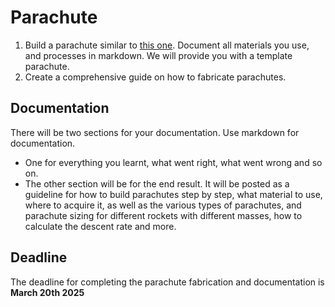 # Parachute

1. Build a parachute similar to [this one](https://www.allrockets.ca/Build/Parachutes/36). Document all materials you use, and processes in markdown. We will provide you with a template parachute. 
2. Create a comprehensive guide on how to fabricate parachutes. 

## Documentation

There will be two sections for your documentation. Use markdown for documentation.

- One for everything you learnt, what went right, what went wrong and so on. 
- The other section will be for the end result. It will be posted as a guideline for how to build parachutes step by step, what material to use, where to acquire it, as well as the various types of parachutes, and parachute sizing for different rockets with different masses, how to calculate the descent rate and more.

## Deadline

The deadline for completing the parachute fabrication and documentation is **March 20th 2025**